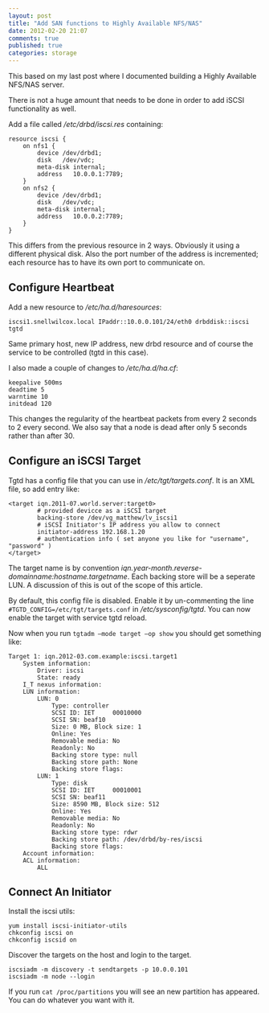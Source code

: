 ```yaml
---
layout: post
title: "Add SAN functions to Highly Available NFS/NAS"
date: 2012-02-20 21:07
comments: true
published: true
categories: storage
---
```


This based on my last post where I documented building a Highly Available NFS/NAS server.

There is not a huge amount that needs to be done in order to add iSCSI functionality as well.

Add a file called _/etc/drbd/iscsi.res_ containing:

```
resource iscsi {
    on nfs1 {
        device /dev/drbd1;
        disk   /dev/vdc;
        meta-disk internal;
        address   10.0.0.1:7789;
    }
    on nfs2 {
        device /dev/drbd1;
        disk   /dev/vdc;
        meta-disk internal;
        address   10.0.0.2:7789;
    }
}
```

This differs from the previous resource in 2 ways. Obviously it using a different physical disk. Also the port number of the address is incremented; each resource has to have its own port to communicate on.

## Configure Heartbeat

Add a new resource to _/etc/ha.d/haresources_:

```
iscsi1.snellwilcox.local IPaddr::10.0.0.101/24/eth0 drbddisk::iscsi tgtd
```

Same primary host, new IP address, new drbd resource and of course the service to be controlled (tgtd in this case).

I also made a couple of changes to _/etc/ha.d/ha.cf_:

```
keepalive 500ms
deadtime 5
warntime 10
initdead 120
```

This changes the regularity of the heartbeat packets from every 2 seconds to 2 every second. We also say that a node is dead after only 5 seconds rather than after 30.

## Configure an iSCSI Target

Tgtd has a config file that you can use in _/etc/tgt/targets.conf_. It is an XML file, so add entry like:

```
<target iqn.2011-07.world.server:target0>
        # provided devicce as a iSCSI target
        backing-store /dev/vg_matthew/lv_iscsi1
        # iSCSI Initiator's IP address you allow to connect
        initiator-address 192.168.1.20
        # authentication info ( set anyone you like for "username", "password" )
</target>
```


The target name is by convention _iqn.year-month.reverse-domainname:hostname.targetname_. Each backing store will be a seperate LUN. A discussion of this is out of the scope of this article.

By default, this config file is disabled. Enable it by un-commenting the line `#TGTD_CONFIG=/etc/tgt/targets.conf` in _/etc/sysconfig/tgtd_. You can now enable the target with service tgtd reload.

Now when you run `tgtadm –mode target –op show` you should get something like:

```
Target 1: iqn.2012-03.com.example:iscsi.target1
    System information:
        Driver: iscsi
        State: ready
    I_T nexus information:
    LUN information:
        LUN: 0
            Type: controller
            SCSI ID: IET     00010000
            SCSI SN: beaf10
            Size: 0 MB, Block size: 1
            Online: Yes
            Removable media: No
            Readonly: No
            Backing store type: null
            Backing store path: None
            Backing store flags:
        LUN: 1
            Type: disk
            SCSI ID: IET     00010001
            SCSI SN: beaf11
            Size: 8590 MB, Block size: 512
            Online: Yes
            Removable media: No
            Readonly: No
            Backing store type: rdwr
            Backing store path: /dev/drbd/by-res/iscsi
            Backing store flags:
    Account information:
    ACL information:
        ALL
```

## Connect An Initiator

Install the iscsi utils:

```
yum install iscsi-initiator-utils
chkconfig iscsi on
chkconfig iscsid on
```

Discover the targets on the host and login to the target.
```
iscsiadm -m discovery -t sendtargets -p 10.0.0.101
iscsiadm -m node --login
```

If you run `cat /proc/partitions` you will see an new partition has appeared. You can do whatever you want with it.
